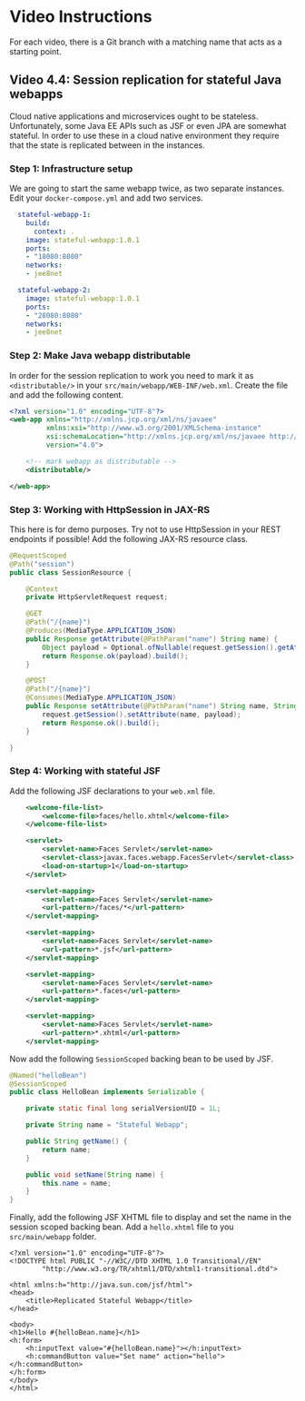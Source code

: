 # Video Instructions

For each video, there is a Git branch with a matching name that acts as a
starting point.

## Video 4.4: Session replication for stateful Java webapps

Cloud native applications and microservices ought to be stateless. Unfortunately,
some Java EE APIs such as JSF or even JPA are somewhat stateful. In order to use
these in a cloud native environment they require that the state is replicated
between in the instances.

### Step 1: Infrastructure setup

We are going to start the same webapp twice, as two separate instances. Edit your
`docker-compose.yml` and add two services.

```yaml
  stateful-webapp-1:
    build:
      context: .
    image: stateful-webapp:1.0.1
    ports:
    - "18080:8080"
    networks:
    - jee8net

  stateful-webapp-2:
    image: stateful-webapp:1.0.1
    ports:
    - "28080:8080"
    networks:
    - jee8net
```

### Step 2: Make Java webapp distributable

In order for the session replication to work you need to mark it as `<distributable/>` in your `src/main/webapp/WEB-INF/web.xml`.
Create the file and add the following content.

```xml
<?xml version="1.0" encoding="UTF-8"?>
<web-app xmlns="http://xmlns.jcp.org/xml/ns/javaee"
         xmlns:xsi="http://www.w3.org/2001/XMLSchema-instance"
         xsi:schemaLocation="http://xmlns.jcp.org/xml/ns/javaee http://xmlns.jcp.org/xml/ns/javaee/web-app_4_0.xsd"
         version="4.0">

    <!-- mark webapp as distributable -->
    <distributable/>

</web-app>
```

### Step 3: Working with HttpSession in JAX-RS

This here is for demo purposes. Try not to use HttpSession in your REST endpoints if possible!
Add the following JAX-RS resource class.

```java
@RequestScoped
@Path("session")
public class SessionResource {

    @Context
    private HttpServletRequest request;

    @GET
    @Path("/{name}")
    @Produces(MediaType.APPLICATION_JSON)
    public Response getAttribute(@PathParam("name") String name) {
        Object payload = Optional.ofNullable(request.getSession().getAttribute(name)).orElseThrow(NotFoundException::new);
        return Response.ok(payload).build();
    }

    @POST
    @Path("/{name}")
    @Consumes(MediaType.APPLICATION_JSON)
    public Response setAttribute(@PathParam("name") String name, String payload) {
        request.getSession().setAttribute(name, payload);
        return Response.ok().build();
    }

}
```

### Step 4: Working with stateful JSF

Add the following JSF declarations to your `web.xml` file.

```xml
    <welcome-file-list>
        <welcome-file>faces/hello.xhtml</welcome-file>
    </welcome-file-list>

    <servlet>
        <servlet-name>Faces Servlet</servlet-name>
        <servlet-class>javax.faces.webapp.FacesServlet</servlet-class>
        <load-on-startup>1</load-on-startup>
    </servlet>

    <servlet-mapping>
        <servlet-name>Faces Servlet</servlet-name>
        <url-pattern>/faces/*</url-pattern>
    </servlet-mapping>

    <servlet-mapping>
        <servlet-name>Faces Servlet</servlet-name>
        <url-pattern>*.jsf</url-pattern>
    </servlet-mapping>

    <servlet-mapping>
        <servlet-name>Faces Servlet</servlet-name>
        <url-pattern>*.faces</url-pattern>
    </servlet-mapping>

    <servlet-mapping>
        <servlet-name>Faces Servlet</servlet-name>
        <url-pattern>*.xhtml</url-pattern>
    </servlet-mapping>
```

Now add the following `SessionScoped` backing bean to be used by JSF.

```java
@Named("helloBean")
@SessionScoped
public class HelloBean implements Serializable {

    private static final long serialVersionUID = 1L;

    private String name = "Stateful Webapp";

    public String getName() {
        return name;
    }

    public void setName(String name) {
        this.name = name;
    }
}
```

Finally, add the following JSF XHTML file to display and set the name in the session scoped
backing bean. Add a `hello.xhtml` file to you `src/main/webapp` folder.

````xhtml
<?xml version="1.0" encoding="UTF-8"?>
<!DOCTYPE html PUBLIC "-//W3C//DTD XHTML 1.0 Transitional//EN"
        "http://www.w3.org/TR/xhtml1/DTD/xhtml1-transitional.dtd">

<html xmlns:h="http://java.sun.com/jsf/html">
<head>
    <title>Replicated Stateful Webapp</title>
</head>

<body>
<h1>Hello #{helloBean.name}</h1>
<h:form>
    <h:inputText value="#{helloBean.name}"></h:inputText>
    <h:commandButton value="Set name" action="hello"></h:commandButton>
</h:form>
</body>
</html>
````
